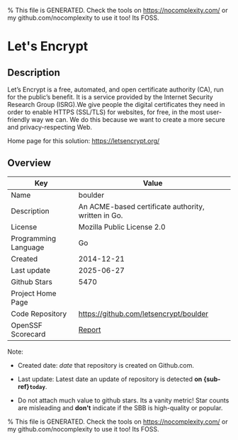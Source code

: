 
% This file is GENERATED. Check the tools on https://nocomplexity.com/ or my github.com/nocomplexity to use it too! Its FOSS. 

# Let's Encrypt

## Description 

Let’s Encrypt is a free, automated, and open certificate authority (CA), run for the public’s benefit. It is a service provided by the Internet Security Research Group (ISRG).We give people the digital certificates they need in order to enable HTTPS (SSL/TLS) for websites, for free, in the most user-friendly way we can. We do this because we want to create a more secure and privacy-respecting Web.

Home page for this solution: https://letsencrypt.org/ 

## Overview 

| Key | Value |
| --- | --- |
| Name | boulder |
| Description | An ACME-based certificate authority, written in Go.  |
| License | Mozilla Public License 2.0 |
| Programming Language | Go |
| Created | 2014-12-21 |
| Last update | 2025-06-27 |
| Github Stars | 5470 |
| Project Home Page |  |
| Code Repository | https://github.com/letsencrypt/boulder |
| OpenSSF Scorecard | [Report](https://securityscorecards.dev/viewer/?uri=github.com/letsencrypt/boulder) |

Note:
 - Created date: *date* that repository is created on Github.com. 

- Last update: Latest date an update of repository is detected **on {sub-ref}`today`**. 

- Do not attach much value to github stars. Its a vanity metric! Star counts are misleading and 
**don't** indicate if the SBB is high-quality or popular.

% This file is GENERATED. Check the tools on https://nocomplexity.com/ or my github.com/nocomplexity to use it too! Its FOSS. 

